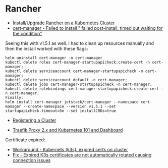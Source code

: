 # Rancher

- [Install/Upgrade Rancher on a Kubernetes Cluster](https://rancher.com/docs/rancher/v2.6/en/installation/install-rancher-on-k8s/)
- [cert-manager - Failed to install " failed post-install: timed out waiting for the condition"](https://github.com/cert-manager/cert-manager/issues/4646)

Seeing this with v1.5.1 as well. I had to clean up resources manually and then the install worked with these flags:

```shell
helm uninstall cert-manager -n cert-manager
kubectl delete roles cert-manager-startupapicheck:create-cert -n cert-manager;
kubectl delete serviceaccount cert-manager-startupapicheck -n cert-manager;
kubectl delete serviceaccount default -n cert-manager;
kubectl delete jobs cert-manager-startupapicheck -n cert-manager;
kubectl delete rolebindings cert-manager-startupapicheck:create-cert -n cert-manager;
Finally:
helm install cert-manager jetstack/cert-manager --namespace cert-manager --create-namespace --version v1.5.1 --set startupapicheck.timeout=5m --set installCRDs=true
```

- [Registering a Cluster](https://rancher.com/docs/rancher/v2.5/en/cluster-provisioning/registered-clusters/)

- [Traefik Proxy 2.x and Kubernetes 101 and Dashboard](https://traefik.io/blog/traefik-proxy-kubernetes-101/)

Certificate expired:

- [Workaround - Kubernets (k3s): expired certs on cluster](https://stackoverflow.com/questions/64900515/kubernets-k3s-expired-certs-on-cluster)
- [Fix - Expired K3s certificates are not automatically rotated causing connection issues](https://www.ibm.com/support/pages/expired-k3s-certificates-are-not-automatically-rotated-causing-connection-issues) 
